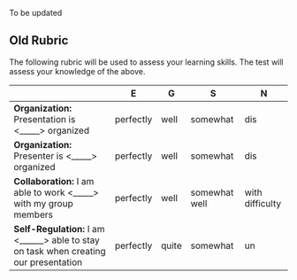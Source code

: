 To be updated

Old Rubric
---------
The following rubric will be used to assess your learning skills.  The test will assess your knowledge of the above.

| | E | G | S | N | 
|---| --- | --- | --- | --- |
| **Organization:** Presentation is <_____> organized | perfectly | well | somewhat | dis |
| **Organization:** Presenter is <_____> organized | perfectly | well | somewhat | dis |
| **Collaboration:** I am able to work <_____> with my group members | perfectly | well | somewhat well | with difficulty |
| **Self-Regulation:** I am <______> able to stay on task when creating our presentation | perfectly | quite | somewhat | un |


